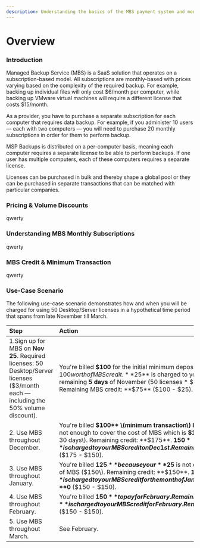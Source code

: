 ```yaml
---
description: Understanding the basics of the MBS payment system and monthly subscriptions
---
```


# Overview

### Introduction

Managed Backup Service \(MBS\) is a SaaS solution that operates on a subscription-based model. All subscriptions are monthly-based with prices varying based on the complexity of the required backup. For example, backing up individual files will only cost $6/month per computer, while backing up VMware virtual machines will require a different license that costs $15/month.

As a provider, you have to purchase a separate subscription for each computer that requires data backup. For example, if you administer 10 users — each with two computers — you will need to purchase 20 monthly subscriptions in order for them to perform backup. 

MSP Backups is distributed on a per-computer basis, meaning each computer requires a separate license to be able to perform backups.  If one user has multiple computers, each of these computers requires a separate license.

Licenses can be purchased in bulk and thereby shape a global pool or they can be purchased in separate transactions that can be matched with particular companies. 

### Pricing & Volume Discounts

qwerty

### Understanding MBS Monthly Subscriptions

qwerty

### MBS Credit & Minimum Transaction

qwerty

### Use-Case Scenario

The following use-case scenario demonstrates how and when you will be charged for using 50 Desktop/Server licenses in a hypothetical time period that spans from late November till March.

| Step | Action |
| :--- | :--- |
| 1.Sign up for MBS on **Nov 25**. Required licenses: 50 Desktop/Server licenses  \($3/month each — including the 50% volume discount\). | You're billed **$100** for the initial minimum deposit which converts into $100 worth of MBS credit. **$25** is charged to your MBS credit for the remaining **5 days** of November \(50 licenses \* $3 / 30 days \* 5 days\). Remaining MBS credit: **$75** \($100 - $25\). |
| 2. Use MBS throughout December.  | You're billed **$100** \(minimum transaction\) because your **$75** is not enough to cover the cost of MBS which is **$150** \(50 licenses \* $3 \* 30 days\). Remaining credit: **$175**. **$150** is charged to your MBS credit on Dec 1st. Remaining MBS credit: **$25** \($175 - $150\).  |
| 3. Use MBS throughout January. | You're billed **$125** because your **$25** is not enough to cover the cost of MBS \($150\). Remaining credit: **$150**. **$150** is charged to your MBS credit for the month of January.  Remaining credit: **$0** \($150 - $150\). |
| 4. Use MBS throughout February. | You're billed **$150** to pay for February. Remaining credit: **$150**. **$150** is charged to your MBS credit for February. Remaining credit: **$0** \($150 - $150\). |
| 5. Use MBS throughout March. | See February. |

### 

### 

